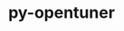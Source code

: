---
title: "py-opentuner"
layout: cache
categories: [package, v0.18.1]
meta: {"versions": ["0.8.7"], "compilers": ["gcc@=7.5.0"], "oss": ["ubuntu18.04"], "platforms": ["linux"], "targets": ["x86_64"], "stacks": ["e4s", "root"], "num_specs": 1, "num_specs_by_stack": {"root": 1, "e4s": 1}}
spec_details: [{"hash": "bncfwayrkzdqeogrj6cpjhvgfvxf5y4x", "compiler": "gcc@=7.5.0", "versions": ["0.8.7"], "os": "ubuntu18.04", "platform": "linux", "target": "x86_64", "variants": [], "stacks": ["root", "e4s"], "size": "-", "tarball": "https://binaries.spack.io/releases/v0.18.1/build_cache/linux-ubuntu18.04-x86_64/gcc-7.5.0/py-opentuner-0.8.7/linux-ubuntu18.04-x86_64-gcc-7.5.0-py-opentuner-0.8.7-bncfwayrkzdqeogrj6cpjhvgfvxf5y4x.spack"}]
---